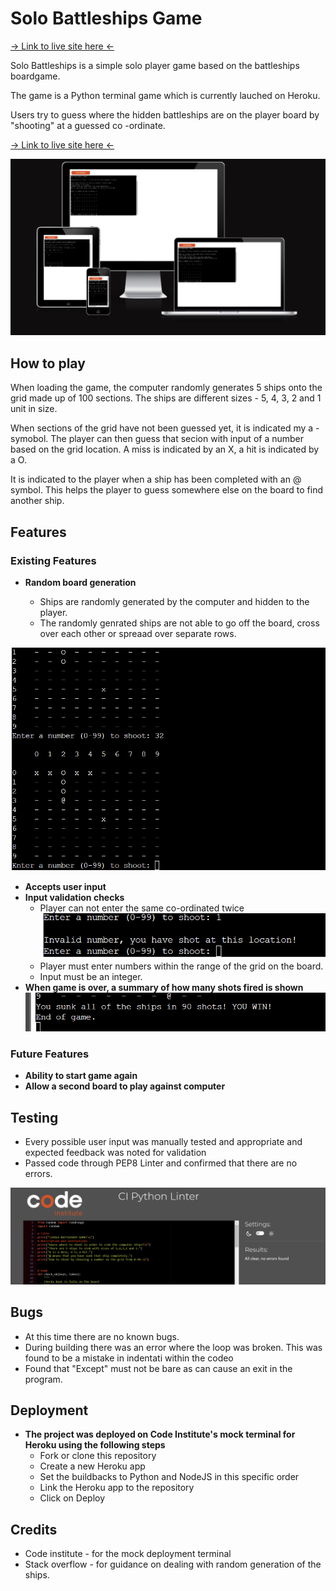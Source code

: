# Solo Battleships Game

[-> Link to live site here <-](https://solo-battleships-16d8582e83e5.herokuapp.com/)

Solo Battleships is a simple solo player game based on the battleships boardgame.

The game is a Python terminal game which is currently lauched on Heroku.

Users try to guess where the hidden battleships are on the player board by "shooting" at a guessed co
 -ordinate.

[-> Link to live site here <-](https://solo-battleships-16d8582e83e5.herokuapp.com/)

![Responsive Mockup Of Site](images/screenshot.png)

## How to play

When loading the game, the computer randomly generates 5 ships onto the grid made up of 100 sections. The ships are different sizes - 5, 4, 3, 2 and 1 unit in size.

When sections of the grid have not been guessed yet, it is indicated my a - symobol. The player can then guess that secion with input of a number based on the grid location. A miss is indicated by an X, a hit is indicated by a O.

It is indicated to the player when a ship has been completed with an @ symbol. This helps the player to guess somewhere else on the board to find another ship.

## Features

### Existing Features

- __Random board generation__

  - Ships are randomly generated by the computer and hidden to the player.
  - The randomly genrated ships are not able to go off the board, cross over each other or spreaad over separate rows.
  
![Screenshot](images/playerboard.png)

- __Accepts user input__
- __Input validation checks__
    - Player can not enter the same co-ordinated twice
![Same coordinates error](images/sameshot.png)
    - Player must enter numbers within the range of the grid on the board.
    - Input must be an integer.
- __When game is over, a summary of how many shots fired is shown__
![How many shots](images/howmany.png)


### Future Features
 - __Ability to start game again__
- __Allow a second board to play against computer__

## Testing

- Every possible user input was manually tested and appropriate and expected feedback was noted for validation
- Passed code through PEP8 Linter and confirmed that there are no errors.

![pep8 linter](images/pip8.png)

## Bugs
 - At this time there are no known bugs.
 - During building there was an error where the loop was broken. This was found to be a mistake in indentati within the codeo
 - Found that "Except" must not be bare as can cause an exit in the program.

## Deployment
- __The project was deployed on Code Institute's mock terminal for Heroku using the following steps__
    - Fork or clone this repository
    - Create a new Heroku app
    - Set the buildbacks to Python and NodeJS in this specific order
    - Link the Heroku app to the repository
    - Click on Deploy

## Credits

- Code institute - for the mock deployment terminal
- Stack overflow - for guidance on dealing with random generation of the ships.

